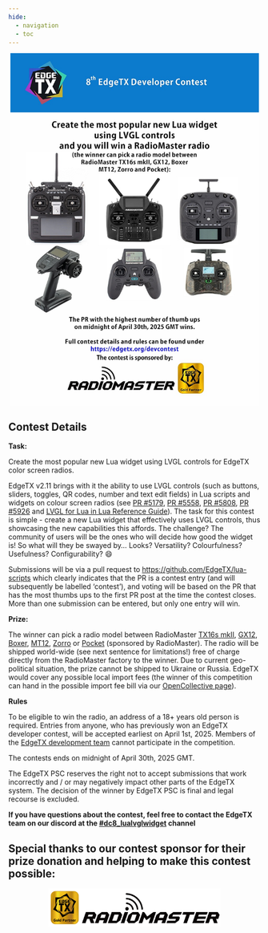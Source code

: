 ```yaml
---
hide:
  - navigation
  - toc
---
```


<p></p> 
<p align="center">
<a><img src="/assets/dc8_poster.jpg?raw=true" align="center" width="497"></a>
</P>

## **Contest Details**

**Task:**

Create the most popular new Lua widget using LVGL controls for EdgeTX color screen radios.

EdgeTX v2.11 brings with it the ability to use LVGL controls (such as buttons, sliders, toggles, QR codes, number and text edit fields) in Lua scripts and widgets on colour screen radios (see [PR #5179](https://github.com/EdgeTX/edgetx/pull/5179), [PR #5558](https://github.com/EdgeTX/edgetx/pull/5558), [PR #5808](https://github.com/EdgeTX/edgetx/pull/5808), [PR #5926](https://github.com/EdgeTX/edgetx/pull/5926) and [LVGL for Lua in Lua Reference Guide](https://luadoc.edgetx.org/next-snapshot/lua-api-reference/lvgl-for-lua)). The task for this contest is simple - create a new Lua widget that effectively uses LVGL controls, thus showcasing the new capabilities this affords. The challenge? The community of users will be the ones who will decide how good the widget is! So what will they be swayed by… Looks? Versatility? Colourfulness? Usefulness? Configurability? 😄

Submissions will be via a pull request to https://github.com/EdgeTX/lua-scripts which clearly indicates that the PR is a contest entry (and will subsequently be labelled ‘contest’), and voting will be based on the PR that has the most thumbs ups to the first PR post at the time the contest closes. More than one submission can be entered, but only one entry will win. 


**Prize:**

The winner can pick a radio model between RadioMaster [TX16s mkII](https://www.radiomasterrc.com/products/tx16s-mark-ii-radio-controller), [GX12](https://www.radiomasterrc.com/products/gx12-dual-band-gemini-x-radio-controller), [Boxer](https://www.radiomasterrc.com/products/boxer-radio-controller-m2), [MT12](https://www.radiomasterrc.com/products/mt12-surface-radio-controller), [Zorro](https://www.radiomasterrc.com/products/zorro-radio-controller) or [Pocket](https://www.radiomasterrc.com/products/pocket-radio-controller-m2) (sponsored by RadioMaster). The radio will be shipped world-wide (see next sentence for limitations!) free of charge directly from the RadioMaster factory to the winner. Due to current geo-political situation, the prize cannot be shipped to Ukraine or Russia. EdgeTX would cover any possible local import fees (the winner of this competition can hand in the possible import fee bill via our [OpenCollective page](https://opencollective.com/edgetx/expenses/new)).


**Rules**

To be eligible to win the radio, an address of a 18+ years old person is required. Entries from anyone, who has previously won an EdgeTX developer contest, will be accepted earliest on April 1st, 2025. Members of the <a href="https://edgetx.org/bylaws/#edgetx-development-team">EdgeTX development team</a> cannot participate in the competition.

The contests ends on midnight of April 30th, 2025 GMT.

The EdgeTX PSC reserves the right not to accept submissions that work incorrectly and / or may negatively impact other parts of the EdgeTX system. The decision of the winner by EdgeTX PSC is final and legal recourse is excluded.


**If you have questions about the contest, feel free to contact the EdgeTX team on our discord at the [#dc8_lualvglwidget](https://discord.com/channels/839849772864503828/1344660748248285194) channel**


## **Special thanks to our contest sponsor for their prize donation and helping to make this contest possible:**

<p></p> 
<p align="center">
<a href="https://www.radiomasterrc.com/" target="_blank"><img src="/assets/RadioMasterGold.png?raw=true" align="center" width="344"></a>
</p>
